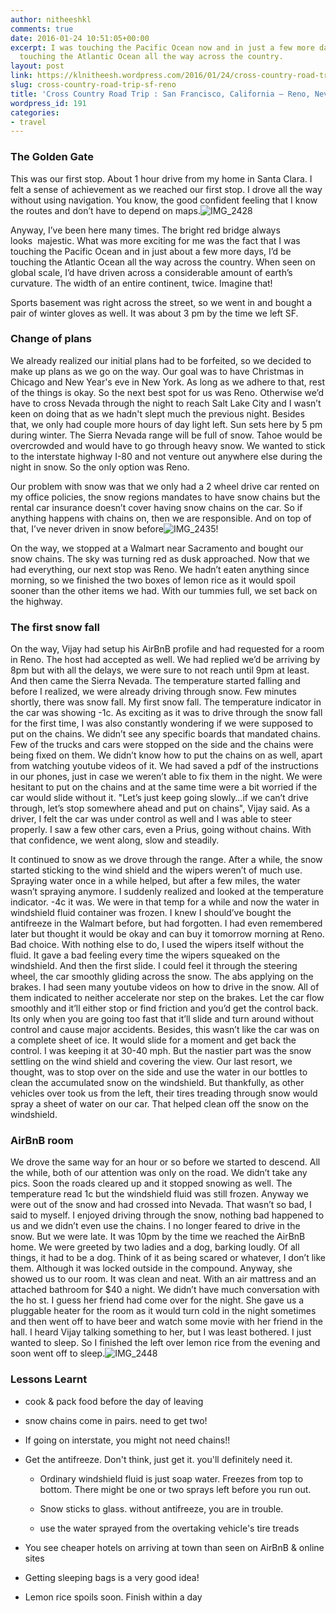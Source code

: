 ```yaml
---
author: nitheeshkl
comments: true
date: 2016-01-24 10:51:05+00:00
excerpt: I was touching the Pacific Ocean now and in just a few more days, I'd be
  touching the Atlantic Ocean all the way across the country.
layout: post
link: https://klnitheesh.wordpress.com/2016/01/24/cross-country-road-trip-sf-reno/
slug: cross-country-road-trip-sf-reno
title: 'Cross Country Road Trip : San Francisco, California – Reno, Nevada'
wordpress_id: 191
categories:
- travel
---
```


### The Golden Gate


This was our first stop. About 1 hour drive from my home in Santa Clara. I felt a sense of achievement as we reached our first stop. I drove all the way without using navigation. You know, the good confident feeling that I know the routes and don’t have to depend on maps.![IMG_2428](https://klnitheesh.files.wordpress.com/2016/01/img_2428.jpg)

Anyway, I’ve been here many times. The bright red bridge always looks  majestic. What was more exciting for me was the fact that I was touching the Pacific Ocean and in just about a few more days, I’d be touching the Atlantic Ocean all the way across the country. When seen on global scale, I’d have driven across a considerable amount of earth’s curvature. The width of an entire continent, twice. Imagine that!

Sports basement was right across the street, so we went in and bought a pair of winter gloves as well. It was about 3 pm by the time we left SF.


### Change of plans


We already realized our initial plans had to be forfeited, so we decided to make up plans as we go on the way. Our goal was to have Christmas in Chicago and New Year's eve in New York. As long as we adhere to that, rest of the things is okay. So the next best spot for us was Reno. Otherwise we’d have to cross Nevada through the night to reach Salt Lake City and I wasn’t keen on doing that as we hadn't slept much the previous night. Besides that, we only had couple more hours of day light left. Sun sets here by 5 pm during winter. The Sierra Nevada range will be full of snow. Tahoe would be overcrowded and would have to go through heavy snow. We wanted to stick to the interstate highway I-80 and not venture out anywhere else during the night in snow. So the only option was Reno.

Our problem with snow was that we only had a 2 wheel drive car rented on my office policies, the snow regions mandates to have snow chains but the rental car insurance doesn’t cover having snow chains on the car. So if anything happens with chains on, then we are responsible. And on top of that, I’ve never driven in snow before![IMG_2435](https://klnitheesh.files.wordpress.com/2016/01/img_2435.jpg)!

On the way, we stopped at a Walmart near Sacramento and bought our snow chains.
The sky was turning red as dusk approached. Now that we had everything, our next stop was Reno. We hadn’t eaten anything since morning, so we finished the two boxes of lemon rice as it would spoil sooner than the other items we had. With our tummies full, we set back on the highway.


### The first snow fall


On the way, Vijay had setup his AirBnB profile and had requested for a room in Reno. The host had accepted as well. We had replied we’d be arriving by 8pm but with all the delays, we were sure to not reach until 9pm at least. And then came the Sierra Nevada. The temperature started falling and before I realized, we were already driving through snow. Few minutes shortly, there was snow fall. My first snow fall. The temperature indicator in the car was showing -1c. As exciting as it was to drive through the snow fall for the first time, I was also constantly wondering if we were supposed to put on the chains. We didn’t see any specific boards that mandated chains. Few of the trucks and cars were stopped on the side and the chains were being fixed on them. We didn’t know how to put the chains on as well, apart from watching youtube videos of it. We had saved a pdf of the instructions in our phones, just in case we weren’t able to fix them in the night. We were hesitant to put on the chains and at the same time were a bit worried if the car would slide without it. "Let’s just keep going slowly…if we can’t drive through, let’s stop somewhere ahead and put on chains", Vijay said. As a driver, I felt the car was under control as well and I was able to steer properly. I saw a few other cars, even a Prius, going without chains. With that confidence, we went along, slow and steadily.

It continued to snow as we drove through the range. After a while, the snow started sticking to the wind shield and the wipers weren’t of much use. Spraying water once in a while helped, but after a few miles, the water wasn’t spraying anymore. I suddenly realized and looked at the temperature indicator. -4c it was. We were in that temp for a while and now the water in windshield fluid container was frozen. I knew I should’ve bought the antifreeze in the Walmart before, but had forgotten. I had even remembered later but thought it would be okay and can buy it tomorrow morning at Reno. Bad choice. With nothing else to do, I used the wipers itself without the fluid. It gave a bad feeling every time the wipers squeaked on the windshield. And then the first slide. I could feel it through the steering wheel, the car smoothly gliding across the snow. The abs applying on the brakes. I had seen many youtube videos on how to drive in the snow. All of them indicated to neither accelerate nor step on the brakes. Let the car flow smoothly and it’ll either stop or find friction and you’d get the control back. Its only when you are going too fast that it’ll slide and turn around without control and cause major accidents. Besides, this wasn’t like the car was on a complete sheet of ice. It would slide for a moment and get back the control. I was keeping it at 30-40 mph. But the nastier part was the snow settling on the wind shield and covering the view. Our last resort, we thought, was to stop over on the side and use the water in our bottles to clean the accumulated snow on the windshield. But thankfully, as other vehicles over took us from the left, their tires treading through snow would spray a sheet of water on our car. That helped clean off the snow on the windshield.


### AirBnB room


We drove the same way for an hour or so before we started to descend. All the while, both of our attention was only on the road. We didn’t take any pics. Soon the roads cleared up and it stopped snowing as well. The temperature read 1c but the windshield fluid was still frozen. Anyway we were out of the snow and had crossed into Nevada. That wasn’t so bad, I said to myself. I enjoyed driving through the snow, nothing bad happened to us and we didn’t even use the chains. I no longer feared to drive in the snow. But we were late. It was 10pm by the time we reached the AirBnB home. We were greeted by two ladies and a dog, barking loudly. Of all things, it had to be a dog. Think of it as being scared or whatever, I don’t like them. Although it was locked outside in the compound. Anyway, she showed us to our room. It was clean and neat. With an air mattress and an attached bathroom for $40 a night. We didn’t have much conversation with the ho
st. I guess her friend had come over for the night. She gave us a pluggable heater for the room as it would turn cold in the night sometimes and then went off to have beer and watch some movie with her friend in the hall. I heard Vijay talking something to her, but I was least bothered. I just wanted to sleep. So I finished the left over lemon rice from the evening and soon went off to sleep.![IMG_2448](https://klnitheesh.files.wordpress.com/2016/01/img_2448.jpg)


### Lessons Learnt





	
  * cook & pack food before the day of leaving

	
  * snow chains come in pairs. need to get two!

	
  * If going on interstate, you might not need chains!!

	
  * Get the antifreeze. Don't think, just get it. you'll definitely need it.

	
    * Ordinary windshield fluid is just soap water. Freezes from top to bottom. There might be one or two sprays left before you run out.

	
    * Snow sticks to glass. without antifreeze, you are in trouble.

	
    * use the water sprayed from the overtaking vehicle's tire treads




	
  * You see cheaper hotels on arriving at town than seen on AirBnB & online sites

	
  * Getting sleeping bags is a very good idea!

	
  * Lemon rice spoils soon. Finish within a day


